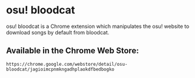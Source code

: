 # osu! bloodcat

osu! bloodcat is a Chrome extension which manipulates the osu! website to download songs by default from bloodcat.

## Available in the Chrome Web Store:

	https://chrome.google.com/webstore/detail/osu-bloodcat/jagioimcpnmkngadhplaokdfbedbogko
